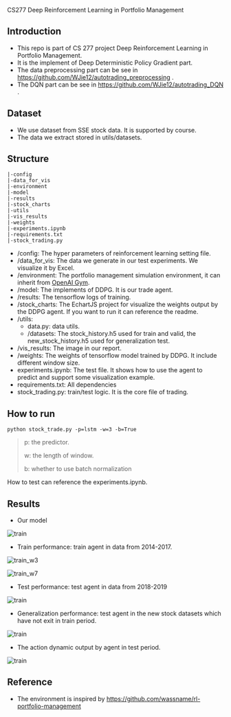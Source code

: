 CS277 Deep Reinforcement Learning in Portfolio Management

## Introduction
* This repo is part of CS 277 project Deep Reinforcement Learning in Portfolio Management.
* It is the implement of Deep Deterministic Policy Gradient part.
* The data preprocessing part can be see in https://github.com/WJie12/autotrading_preprocessing .
* The DQN part can be see in https://github.com/WJie12/autotrading_DQN .

## Dataset
* We use dataset from SSE stock data. It is supported by course. 
* The data we extract stored in utils/datasets.

## Structure

```
|-config
|-data_for_vis
|-environment
|-model
|-results
|-stock_charts
|-utils
|-vis_results
|-weights
|-experiments.ipynb
|-requirements.txt
|-stock_trading.py
```

- /config: The hyper parameters of reinforcement learning setting file.
- /data_for_vis: The data we generate in our test experiments. We visualize it by Excel.
- /environment: The portfolio management simulation environment, it can inherit from [OpenAI Gym](https://gym.openai.com/).
- /model: The implements of DDPG. It is our trade agent.
- /results: The tensorflow logs of training.
- /stock_charts: The EchartJS project for visualize the weights output by the DDPG  agent. If you want to run it can reference the readme.
- /utils: 
  - data.py: data utils.
  - /datasets: The stock_history.h5 used for train and valid, the new_stock_history.h5 used for generalization test.
- /vis_results:  The image in our report.
- /weights: The  weights of tensorflow  model trained by DDPG. It include different window size.
- experiments.ipynb: The test file. It shows how to use the agent to predict and support some visualization example.
- requirements.txt: All dependencies
- stock_trading.py: train/test logic. It is the core file of trading.

## How to run

```python stock_trade.py -p=lstm -w=3 -b=True ```

> p: the predictor.
>
> w: the length of window.
>
> b: whether to use batch normalization 

How to test can reference the experiments.ipynb.

## Results

- Our model

![train](./vis_result/framework.png)

- Train performance: train agent in data from 2014-2017.

![train_w3](./vis_result/win_3.png)

![train_w7](./vis_result/win_7.png)

- Test performance: test agent in data from 2018-2019

![train](./vis_result/test.png)

- Generalization performance: test agent in the new stock datasets which have not exit in train period.

![train](./vis_result/generalization.png)

- The action dynamic output by agent in test period.

![train](./stock-charts/stocks-chart.gif)

## Reference

* The environment is inspired by https://github.com/wassname/rl-portfolio-management

  
